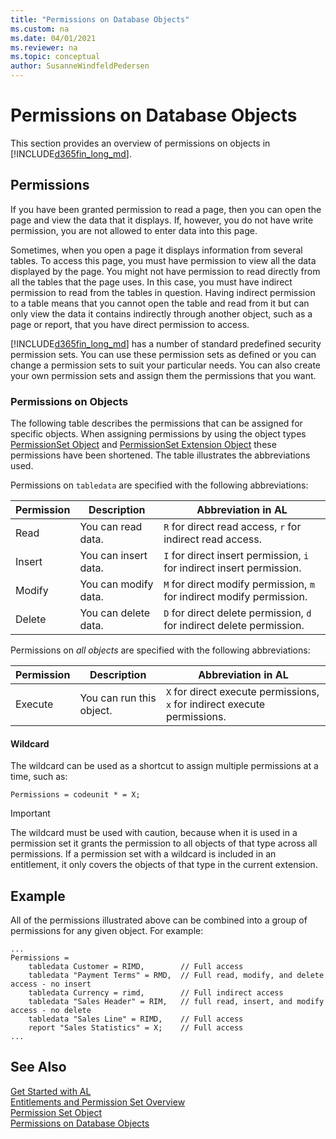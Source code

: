 ```yaml
---
title: "Permissions on Database Objects"
ms.custom: na
ms.date: 04/01/2021
ms.reviewer: na
ms.topic: conceptual
author: SusanneWindfeldPedersen
---
```


# Permissions on Database Objects

This section provides an overview of permissions on objects in [!INCLUDE[d365fin_long_md](includes/d365fin_long_md.md)].
  
## Permissions

If you have been granted permission to read a page, then you can open the page and view the data that it displays. If, however, you do not have write permission, you are not allowed to enter data into this page.  
  
Sometimes, when you open a page it displays information from several tables. To access this page, you must have permission to view all the data displayed by the page. You might not have permission to read directly from all the tables that the page uses. In this case, you must have indirect permission to read from the tables in question. Having indirect permission to a table means that you cannot open the table and read from it but can only view the data it contains indirectly through another object, such as a page or report, that you have direct permission to access.  
  
[!INCLUDE[d365fin_long_md](includes/d365fin_long_md.md)] has a number of standard predefined security permission sets. You can use these permission sets as defined or you can change a permission sets to suit your particular needs. You can also create your own permission sets and assign them the permissions that you want.  
  
### Permissions on Objects  

The following table describes the permissions that can be assigned for specific objects. When assigning permissions by using the object types [PermissionSet Object](devenv-permissionset-object.md) and [PermissionSet Extension Object](devenv-permissionset-ext-object.md) these permissions have been shortened. The table illustrates the abbreviations used.

Permissions on `tabledata` are specified with the following abbreviations:

|Permission|Description|Abbreviation in AL  |
|----------|-----------------|----------|
|Read      |You can read data.| `R` for direct read access, `r` for indirect read access. |
|Insert    |You can insert data.| `I` for direct insert permission, `i` for indirect insert permission. |
|Modify    |You can modify data.| `M` for direct modify permission, `m` for indirect modify permission. |
|Delete    |You can delete data.| `D` for direct delete permission, `d` for indirect delete permission.| 

Permissions on *all objects* are specified with the following abbreviations:

|Permission|Description|Abbreviation in AL  |
|----------|-----------------|----------|
|Execute   |You can run this object. | `X` for direct execute permissions, `x` for indirect execute permissions. |

#### Wildcard

The wildcard can be used as a shortcut to assign multiple permissions at a time, such as:

```al
Permissions = codeunit * = X;
```

> [!IMPORTANT]  
> The wildcard must be used with caution, because when it is used in a permission set it grants the permission to all objects of that type across all permissions. If a permission set with a wildcard is included in an entitlement, it only covers the objects of that type in the current extension.

## Example

All of the permissions illustrated above can be combined into a group of permissions for any given object. For example:

```al
...
Permissions =     
    tabledata Customer = RIMD,        // Full access
    tabledata "Payment Terms" = RMD,  // Full read, modify, and delete access - no insert
    tabledata Currency = rimd,        // Full indirect access
    tabledata "Sales Header" = RIM,   // full read, insert, and modify access - no delete
    tabledata "Sales Line" = RIMD,    // Full access
    report "Sales Statistics" = X;    // Full access
...
```

## See Also

[Get Started with AL](devenv-get-started.md)  
[Entitlements and Permission Set Overview](devenv-entitlements-and-permissionsets-overview.md)  
[Permission Set Object](devenv-permissionset-object.md)  
[Permissions on Database Objects](devenv-permissions-on-database-objects.md)  